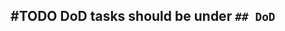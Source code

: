 ## #TODO DoD tasks should be under `## DoD`
<!-- 
#task
created:2023-09-29T04:11:55.207Z
group:"Ungrouped Tasks"
story-id:add-DoD
task-id:RzgJx
order:30
-->
